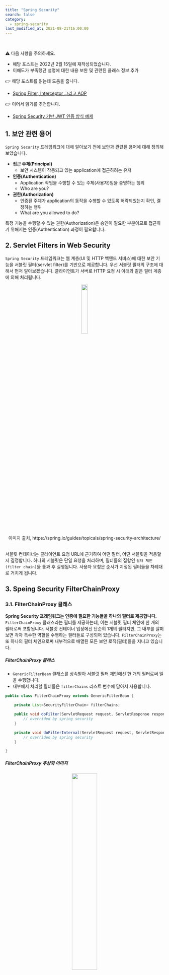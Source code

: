 ```yaml
---
title: "Spring Security"
search: false
category:
  - spring-security
last_modified_at: 2021-08-21T16:00:00
---
```


<br>

⚠️ 다음 사항을 주의하세요.
- 해당 포스트는 2022년 2월 15일에 재작성되었습니다. 
- 이해도가 부족했던 설명에 대한 내용 보완 및 관련된 클래스 정보 추가

👉 해당 포스트를 읽는데 도움을 줍니다.
- [Spring Filter, Interceptor 그리고 AOP][filter-interceptor-and-aop-link]

👉 이어서 읽기를 추천합니다.
- [Spring Security 기반 JWT 인증 방식 예제][spring-security-example-link]

## 1. 보안 관련 용어

`Spring Security` 프레임워크에 대해 알아보기 전에 보안과 관련된 용어에 대해 정의해보았습니다.

- **접근 주체(Principal)**
  - 보안 시스템이 작동되고 있는 application에 접근하려는 유저
- **인증(Authentication)**
  - Application 작업을 수행할 수 있는 주체(사용자)임을 증명하는 행위
  - Who are you?
- **권한(Authorization)**
  - 인증된 주체가 application의 동작을 수행할 수 있도록 허락되었는지 확인, 결정하는 행위
  - What are you allowed to do?

특정 기능을 수행할 수 있는 권한(Authorization)은 승인이 필요한 부분이므로 접근하기 위해서는 인증(Authentication) 과정이 필요합니다.

## 2. Servlet Filters in Web Security
`Spring Security` 프레임워크는 웹 계층(UI 및 HTTP 백엔드 서비스)에 대한 보안 기능을 서블릿 필터(servlet filter)를 기반으로 제공합니다. 
우선 서블릿 필터의 구조에 대해서 먼저 알아보겠습니다. 
클라이언트가 서버로 HTTP 요청 시 아래와 같은 필터 계층에 의해 처리됩니다. 

<p align="center">
    <img src="/images/spring-security-1.JPG" width="20%" class="image__border">
</p>
<center>이미지 출처, https://spring.io/guides/topicals/spring-security-architecture/</center><br>

서블릿 컨테이너는 클라이언트 요청 URL에 근거하여 어떤 필터, 어떤 서블릿을 적용할지 결정합니다. 
하나의 서블릿은 단일 요청을 처리하며, 필터들의 집합인 `필터 체인(filter chain)`을 통과 후 실행됩니다. 
사용자 요청은 순서가 지정된 필터들을 차례대로 거치게 됩니다. 

## 3. Speing Security FilterChainProxy

### 3.1. FilterChainProxy 클래스

**Spring Security 프레임워크는 인증에 필요한 기능들을 하나의 필터로 제공합니다.** 
`FilterChainProxy` 클래스라는 필터를 제공하는데, 이는 서블릿 필터 체인에 한 개의 필터로써 포함됩니다. 
서블릿 컨테이너 입장에선 단순히 1개의 필터지만, 그 내부를 살펴보면 각자 특수한 역할을 수행하는 필터들로 구성되어 있습니다. 
`FilterChainProxy`는 또 하나의 필터 체인으로써 내부적으로 배열된 모든 보안 로직(필터)들을 지니고 있습니다. 

##### FilterChainProxy 클래스 
- `GenericFilterBean` 클래스를 상속받아 서블릿 필터 체인에선 한 개의 필터로써 일을 수행합니다.
- 내부에서 처리할 필터들은 `filterChains` 리스트 변수에 담아서 사용합니다.

```java
public class FilterChainProxy extends GenericFilterBean {

    private List<SecurityFilterChain> filterChains;

    public void doFilter(ServletRequest request, ServletResponse response, FilterChain chain) throws IOException, ServletException {
        // overrided by spring security
    }

    private void doFilterInternal(ServletRequest request, ServletResponse response, FilterChain chain) throws IOException, ServletException {
        // overrided by spring security
    }

}
```

##### FilterChainProxy 추상화 이미지

<p align="center">
    <img src="/images/spring-security-2.JPG" width="40%" class="image__border">
</p>
<center>이미지 출처, https://spring.io/guides/topicals/spring-security-architecture/</center><br>

##### FilterChainProxy 내부 필터들
- `FilterChainProxy` 클래스 내부엔 다양한 필터들이 존재하며, 각 필터는 맡아서 수행하는 역할이 있습니다.

<p align="center">
    <img src="/images/spring-security-3.JPG" width="70%" class="image__border">
</p>
<center>이미지 출처, https://bamdule.tistory.com/52</center><br>

### 3.2. 요청 별 SecurityFilterChain 매칭 과정

`Spring Security` 프레임워크에서 사용하는 필터들은 `FilterChainProxy` 클래스 내부에서 리스트로 담겨서 관리됩니다. 
주의할 점은 이 필터들이 낱개로 리스트에 담겨 있는 것이 아니라, `SecurityFilterChain`이라는 묶음으로 보관된다는 것 입니다. 
사용자 요청 URL 경로에 따라 사용되는 필터들이 다른데, 동일한 요청 URL 경로를 처리할 수 있는 필터들은 `SecurityFilterChain` 인터페이스를 상속한 클래스에 보관됩니다.

##### 요청 별 Spring Security 필터 매칭 개념도
- 요청 URL 경로(path)에 따라 실행될 필터들이 다릅니다.
- 경로 별로 실행될 필터들의 묶음은 `SecurityFilterChain` 인터페이스를 상속한 클래스에 담겨서 관리됩니다.

<p align="center">
    <img src="/images/spring-security-4.JPG" width="40%" class="image__border">
</p>
<center>이미지 출처, https://spring.io/guides/topicals/spring-security-architecture/</center><br>

##### FilterChainProxy 클래스 doFilterInternal 메소드
- `getFilters` 메소드를 통해 이번 요청에 해당되는 필터들만 추려냅니다.
- `FilterChainProxy.VirtualFilterChain` 클래스를 통해 해당 요청에서 실행될 필터들만 실행합니다.

```java
public class FilterChainProxy extends GenericFilterBean {

    private void doFilterInternal(ServletRequest request, ServletResponse response, FilterChain chain) throws IOException, ServletException {
        FirewalledRequest firewallRequest = this.firewall.getFirewalledRequest((HttpServletRequest)request);
        HttpServletResponse firewallResponse = this.firewall.getFirewalledResponse((HttpServletResponse)response);
        List<Filter> filters = this.getFilters((HttpServletRequest)firewallRequest);
        if (filters != null && filters.size() != 0) {
            if (logger.isDebugEnabled()) {
                logger.debug(LogMessage.of(() -> {
                    return "Securing " + requestLine(firewallRequest);
                }));
            }
            FilterChainProxy.VirtualFilterChain virtualFilterChain = new FilterChainProxy.VirtualFilterChain(firewallRequest, chain, filters);
            virtualFilterChain.doFilter(firewallRequest, firewallResponse);
        } else {
            if (logger.isTraceEnabled()) {
                logger.trace(LogMessage.of(() -> {
                    return "No security for " + requestLine(firewallRequest);
                }));
            }
            firewallRequest.reset();
            chain.doFilter(firewallRequest, firewallResponse);
        }
    }
}
```

##### FilterChainProxy 클래스 getFilters 메소드 
- `while(!chain.matches(request))` 조건 확인
    - 각 필터 체인에게 해당 요청에 매칭되는지 `matches` 메소드를 통해 물어봅니다.
    - 조건에 만족하는 필터 체인을 만나면 해당 필터 체인에 포함된 필터들을 반환합니다.

```java
public class FilterChainProxy extends GenericFilterBean {

    private List<Filter> getFilters(HttpServletRequest request) {
        int count = 0;
        Iterator var3 = this.filterChains.iterator();
        SecurityFilterChain chain;
        do {
            if (!var3.hasNext()) {
                return null;
            }
            chain = (SecurityFilterChain)var3.next();
            if (logger.isTraceEnabled()) {
                ++count;
                logger.trace(LogMessage.format("Trying to match request against %s (%d/%d)", chain, count, this.filterChains.size()));
            }
        } while(!chain.matches(request));

        return chain.getFilters();
    }
}
```

##### DefaultSecurityFilterChain 클래스
- `SecurityFilterChain` 인터페이스를 상속한 기본 필터 체인 클래스입니다.
- 각 요청 별로 통과해야하는 필터들에 대한 정보는 `RequestMatcher` 클래스에 담겨 있습니다.
- 필터링이 필요한 URL 경로 정보는 `Spring Security` 프레임워크 설정 값을 지정할 때 결정됩니다. 
    - `@EnableWebSecurity` 애너테이션이 붙이고, `WebSecurityConfigurerAdapter` 클래스를 상속하여 구현합니다.

```java
package org.springframework.security.web;

import java.util.ArrayList;
import java.util.Arrays;
import java.util.List;
import javax.servlet.Filter;
import javax.servlet.http.HttpServletRequest;
import org.apache.commons.logging.Log;
import org.apache.commons.logging.LogFactory;
import org.springframework.core.log.LogMessage;
import org.springframework.security.web.util.matcher.RequestMatcher;

public final class DefaultSecurityFilterChain implements SecurityFilterChain {

    private static final Log logger = LogFactory.getLog(DefaultSecurityFilterChain.class);
    private final RequestMatcher requestMatcher;
    private final List<Filter> filters;

    public DefaultSecurityFilterChain(RequestMatcher requestMatcher, Filter... filters) {
        this(requestMatcher, Arrays.asList(filters));
    }

    public DefaultSecurityFilterChain(RequestMatcher requestMatcher, List<Filter> filters) {
        logger.info(LogMessage.format("Will secure %s with %s", requestMatcher, filters));
        this.requestMatcher = requestMatcher;
        this.filters = new ArrayList(filters);
    }

    public RequestMatcher getRequestMatcher() {
        return this.requestMatcher;
    }

    public List<Filter> getFilters() {
        return this.filters;
    }

    public boolean matches(HttpServletRequest request) {
        return this.requestMatcher.matches(request);
    }

    public String toString() {
        return this.getClass().getSimpleName() + " [RequestMatcher=" + this.requestMatcher + ", Filters=" + this.filters + "]";
    }
}
```

## 4. Spring Security Authentication Process

다음으로 `Spring Security` 프레임워크가 사용자 인증을 처리하는 프로세스에 대해서 정리해보았습니다. 
이해하기 쉽게 대표적으로 사용되는 클래스들의 코드를 들여다보면서 설명을 이어가겠습니다. 
불필요한 코드들은 일부 제거하고 설명하였습니다. 

### 4.1. HTTP 요청 접수, AuthenticationToken 생성 및 전달
- 아래 과정에서 1, 2, 3 순번에 대한 내용입니다.
- 사용자 요청이 인증을 위한 필터에게 전달됩니다. 
- `UsernamePasswordAuthenticationFilter` 클래스를 기준으로 정리하였습니다.

##### UsernamePasswordAuthenticationFilter 클래스 
- 기본적으로 `/login` 경로로 POST 요청 시 처리합니다.
- `username`, `password`를 키 값으로 요청 객체에서 해당되는 값들을 추출합니다.
- `UsernamePasswordAuthenticationToken` 토큰을 생성합니다.
- `AuthenticationManager`에게 토큰을 전달하여 인증을 요청합니다.

```java
public class UsernamePasswordAuthenticationFilter extends AbstractAuthenticationProcessingFilter {
    
    public static final String SPRING_SECURITY_FORM_USERNAME_KEY = "username";
    public static final String SPRING_SECURITY_FORM_PASSWORD_KEY = "password";
    
    private static final AntPathRequestMatcher DEFAULT_ANT_PATH_REQUEST_MATCHER = new AntPathRequestMatcher("/login", "POST");
    
    private String usernameParameter = "username";
    private String passwordParameter = "password";
    private boolean postOnly = true;

    public Authentication attemptAuthentication(HttpServletRequest request, HttpServletResponse response) throws AuthenticationException {
        if (this.postOnly && !request.getMethod().equals("POST")) {
            throw new AuthenticationServiceException("Authentication method not supported: " + request.getMethod());
        } else {
            String username = this.obtainUsername(request);
            username = username != null ? username : "";
            username = username.trim();
            String password = this.obtainPassword(request);
            password = password != null ? password : "";
            UsernamePasswordAuthenticationToken authRequest = new UsernamePasswordAuthenticationToken(username, password);
            this.setDetails(request, authRequest);
            return this.getAuthenticationManager().authenticate(authRequest);
        }
    }
}
```

### 4.2. AuthenticationManager 인증 처리
- 아래 그림에서 4번, 9번 순번에 대한 설명입니다.
- 매니저가 관리하는 프로바이더(provider)들에게 전달받은 토큰을 위임하여 인증을 요청합니다.
- `ProviderManager` 클래스를 기준으로 정리하였습니다.

##### ProviderManager 클래스
- 매니저가 관리하는 프로바이더들에게 인증을 요청합니다.
- 먼저 결과가 나오면 인증을 마치고, 인증된 사용자 정보를 필터에게 반환합니다.

```java
public class ProviderManager implements AuthenticationManager, MessageSourceAware, InitializingBean {

    private AuthenticationEventPublisher eventPublisher;
    private List<AuthenticationProvider> providers;

    public Authentication authenticate(Authentication authentication) throws AuthenticationException {
        
        // ...

        Authentication result = null;
        Iterator var9 = this.getProviders().iterator();
        while(var9.hasNext()) {
            AuthenticationProvider provider = (AuthenticationProvider)var9.next();
            if (provider.supports(toTest)) {
                // ...
                try {
                    result = provider.authenticate(authentication);
                    if (result != null) {
                        this.copyDetails(authentication, result);
                        break;
                    }
                } catch (InternalAuthenticationServiceException | AccountStatusException var14) {
                    this.prepareException(var14, authentication);
                    throw var14;
                } catch (AuthenticationException var15) {
                    lastException = var15;
                }
            }
        }

        // ... 

        if (result != null) {
            if (this.eraseCredentialsAfterAuthentication && result instanceof CredentialsContainer) {
                ((CredentialsContainer)result).eraseCredentials();
            }
            if (parentResult == null) {
                this.eventPublisher.publishAuthenticationSuccess(result);
            }
            return result;
        } else {
            // ...
        }

        // ...
    }
}
```

### 4.3. AuthenticationProvider 인증 처리
- 아래 그림에서 5번, 8번에 대한 내용입니다.
- `AbstractUserDetailsAuthenticationProvider`와 `DaoAuthenticationProvider` 클래스를 기준으로 정리하였습니다.

##### AbstractUserDetailsAuthenticationProvider 클래스
- `AuthenticationManager` 클래스로부터 토큰 정보를 전달받습니다.
- `determineUsername`메소드를 이용해 토큰으로부터 사용자 이름을 추출합니다.
- `retrieveUser` 메소드를 통해 사용자 정보를 조회합니다.
- `additionalAuthenticationChecks` 메소드를 통해 추가적인 인증을 처리합니다.

```java
public abstract class AbstractUserDetailsAuthenticationProvider implements AuthenticationProvider, InitializingBean, MessageSourceAware {

    protected MessageSourceAccessor messages = SpringSecurityMessageSource.getAccessor();
    private GrantedAuthoritiesMapper authoritiesMapper = new NullAuthoritiesMapper();

    public Authentication authenticate(Authentication authentication) throws AuthenticationException {
       
        // ...
        String username = this.determineUsername(authentication);
        UserDetails user = this.userCache.getUserFromCache(username);
        if (user == null) {
            try {
                user = this.retrieveUser(username, (UsernamePasswordAuthenticationToken)authentication);
            } catch (UsernameNotFoundException var6) {
                if (!this.hideUserNotFoundExceptions) {
                    throw var6;
                }
                throw new BadCredentialsException(this.messages.getMessage("AbstractUserDetailsAuthenticationProvider.badCredentials", "Bad credentials"));
            }
        }

        try {
            this.preAuthenticationChecks.check(user);
            this.additionalAuthenticationChecks(user, (UsernamePasswordAuthenticationToken)authentication);
        } catch (AuthenticationException var7) {
            if (!cacheWasUsed) {
                throw var7;
            }
            cacheWasUsed = false;
            user = this.retrieveUser(username, (UsernamePasswordAuthenticationToken)authentication);
            this.preAuthenticationChecks.check(user);
            this.additionalAuthenticationChecks(user, (UsernamePasswordAuthenticationToken)authentication);
        }

        // ...

        return this.createSuccessAuthentication(principalToReturn, authentication, user);
    }
}
```

##### DaoAuthenticationProvider 클래스
- `retrieveUser` 메소드를 통해 사용자 정보를 조회합니다.
    - 빈으로 주입된 `userDetailsService` 객체를 통해 사용자 정보가 존재하는지 조회합니다.
- `additionalAuthenticationChecks` 메소드를 통해 추가적인 인증을 처리합니다.
    - 토큰에 담긴 `credential` 정보와 사용자 비밀번호가 같은지 `passwordEncoder` 객체를 통해 확인합니다.

```java
public class DaoAuthenticationProvider extends AbstractUserDetailsAuthenticationProvider {

    private PasswordEncoder passwordEncoder;
    private UserDetailsService userDetailsService;

    protected void additionalAuthenticationChecks(UserDetails userDetails, UsernamePasswordAuthenticationToken authentication) throws AuthenticationException {
        if (authentication.getCredentials() == null) {
            this.logger.debug("Failed to authenticate since no credentials provided");
            throw new BadCredentialsException(this.messages.getMessage("AbstractUserDetailsAuthenticationProvider.badCredentials", "Bad credentials"));
        } else {
            String presentedPassword = authentication.getCredentials().toString();
            if (!this.passwordEncoder.matches(presentedPassword, userDetails.getPassword())) {
                this.logger.debug("Failed to authenticate since password does not match stored value");
                throw new BadCredentialsException(this.messages.getMessage("AbstractUserDetailsAuthenticationProvider.badCredentials", "Bad credentials"));
            }
        }
    }

    protected final UserDetails retrieveUser(String username, UsernamePasswordAuthenticationToken authentication) throws AuthenticationException {
        this.prepareTimingAttackProtection();
        try {
            UserDetails loadedUser = this.getUserDetailsService().loadUserByUsername(username);
            if (loadedUser == null) {
                throw new InternalAuthenticationServiceException("UserDetailsService returned null, which is an interface contract violation");
            } else {
                return loadedUser;
            }
        } catch (UsernameNotFoundException var4) {
            this.mitigateAgainstTimingAttack(authentication);
            throw var4;
        } catch (InternalAuthenticationServiceException var5) {
            throw var5;
        } catch (Exception var6) {
            throw new InternalAuthenticationServiceException(var6.getMessage(), var6);
        }
    }
}
```

### 4.4. UserDetailsService, UserDetails 인터페이스 구현
- 아래 그림에서 6번, 7번에 대한 내용입니다.
- `Spring Security` 프레임워크를 사용하는 개발자는 아래 인터페이스를 구현합니다.
    - `UserDetailsService` 인터페이스 - 개발하는 서비스의 리소스로부터 사용자 정보가 있는지 조회합니다.
    - `UserDetails` 인터페이스 - 사용자 정보. 사용자 이름, 비밀번호, 권한 등에 대한 정보를 가집니다.

##### UserDetailsService 인터페이스

```java
public interface UserDetailsService {
    UserDetails loadUserByUsername(String username) throws UsernameNotFoundException;
}
```

##### UserDetails 인터페이스

```java
package org.springframework.security.core.userdetails;

import java.io.Serializable;
import java.util.Collection;
import org.springframework.security.core.GrantedAuthority;

public interface UserDetails extends Serializable {

    Collection<? extends GrantedAuthority> getAuthorities();

    String getPassword();

    String getUsername();

    boolean isAccountNonExpired();

    boolean isAccountNonLocked();

    boolean isCredentialsNonExpired();

    boolean isEnabled();
}
```

### 4.5. 인증된 사용자 저장하기
- 아래 그림에서 10번에 대한 내용입니다.
- 아래 그림에선 `SecurityContextHolder`에게 전달하지만, 예시로 든 클래스를 보면 세션에 인증된 사용자 정보를 담습니다.
- `AbstractAuthenticationProcessingFilter` 클래스를 기준으로 정리하였습니다.

##### AbstractAuthenticationProcessingFilter 클래스
- `AbstractAuthenticationProcessingFilter` 클래스를 상속한 클래스에게 `Authentication` 객체를 반환받습니다.
- 이를 서비스에서 사용할 수 있도록 `SessionAuthenticationStrategy` 클래스에 저장합니다.

```java
public abstract class AbstractAuthenticationProcessingFilter extends GenericFilterBean implements ApplicationEventPublisherAware, MessageSourceAware {

    private void doFilter(HttpServletRequest request, HttpServletResponse response, FilterChain chain) throws IOException, ServletException {
        if (!this.requiresAuthentication(request, response)) {
            chain.doFilter(request, response);
        } else {
            try {
                Authentication authenticationResult = this.attemptAuthentication(request, response);
                if (authenticationResult == null) {
                    return;
                }
                this.sessionStrategy.onAuthentication(authenticationResult, request, response);
                if (this.continueChainBeforeSuccessfulAuthentication) {
                    chain.doFilter(request, response);
                }
                this.successfulAuthentication(request, response, chain, authenticationResult);
            } catch (InternalAuthenticationServiceException var5) {
                this.logger.error("An internal error occurred while trying to authenticate the user.", var5);
                this.unsuccessfulAuthentication(request, response, var5);
            } catch (AuthenticationException var6) {
                this.unsuccessfulAuthentication(request, response, var6);
            }

        }
    }
}
```

##### Spring Security 사용자 인증 프로세스 과정 

<p align="center">
    <img src="/images/spring-security-5.JPG" width="80%" class="image__border">
</p>
<center>이미지 출처, https://springbootdev.com/2017/08/23/spring-security-authentication-architecture/</center><br>

#### REFERENCE
- <https://spring.io/guides/topicals/spring-security-architecture/>
- <https://springbootdev.com/2017/08/23/spring-security-authentication-architecture/>
- <https://bamdule.tistory.com/52>
- <https://sjh836.tistory.com/165>

[filter-interceptor-and-aop-link]: https://junhyunny.github.io/spring-boot/filter-interceptor-and-aop/

[spring-security-example-link]: https://junhyunny.github.io/spring-boot/spring-security/spring-security-example/